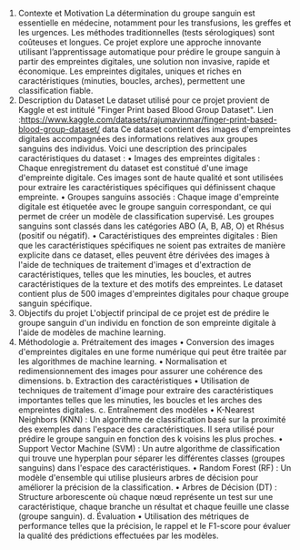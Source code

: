 1. Contexte et Motivation 
La détermination du groupe sanguin est essentielle en médecine, notamment pour les 
transfusions, les greffes et les urgences. Les méthodes traditionnelles (tests sérologiques) sont 
coûteuses et longues. 
Ce projet explore une approche innovante utilisant l’apprentissage automatique pour prédire le 
groupe sanguin à partir des empreintes digitales, une solution non invasive, rapide et 
économique. Les empreintes digitales, uniques et riches en caractéristiques (minuties, boucles, 
arches), permettent une classification fiable. 
2. Description du Dataset 
Le dataset utilisé pour ce projet provient de Kaggle et est intitulé "Finger Print based Blood 
Group Dataset". 
Lien :https://www.kaggle.com/datasets/rajumavinmar/finger-print-based-blood-group-dataset/
 data 
Ce dataset contient des images d'empreintes digitales accompagnées des informations relatives 
aux groupes sanguins des individus. Voici une description des principales caractéristiques du 
dataset : 
• Images des empreintes digitales : Chaque enregistrement du dataset est constitué d'une 
image d'empreinte digitale. Ces images sont de haute qualité et sont utilisées pour 
extraire les caractéristiques spécifiques qui définissent chaque empreinte. 
• Groupes sanguins associés : Chaque image d'empreinte digitale est étiquetée avec le 
groupe sanguin correspondant, ce qui permet de créer un modèle de classification 
supervisé. Les groupes sanguins sont classés dans les catégories ABO (A, B, AB, O) et 
Rhésus (positif ou négatif). 
• Caractéristiques des empreintes digitales : Bien que les caractéristiques spécifiques ne 
soient pas extraites de manière explicite dans ce dataset, elles peuvent être dérivées des 
images à l'aide de techniques de traitement d'images et d'extraction de caractéristiques, 
telles que les minuties, les boucles, et autres caractéristiques de la texture et des motifs 
des empreintes. 
Le dataset contient plus de 500 images d'empreintes digitales pour chaque groupe sanguin 
spécifique. 
3. Objectifs du projet 
L'objectif principal de ce projet est de prédire le groupe sanguin d'un individu en fonction de son 
empreinte digitale à l'aide de modèles de machine learning. 
4. Méthodologie 
a. Prétraitement des images 
• Conversion des images d'empreintes digitales en une forme numérique qui peut être 
traitée par les algorithmes de machine learning. 
• Normalisation et redimensionnement des images pour assurer une cohérence des 
dimensions. 
b. Extraction des caractéristiques 
• Utilisation de techniques de traitement d'image pour extraire des caractéristiques 
importantes telles que les minuties, les boucles et les arches des empreintes 
digitales. 
c. Entraînement des modèles 
• K-Nearest Neighbors (KNN) : Un algorithme de classification basé sur la proximité 
des exemples dans l'espace des caractéristiques. Il sera utilisé pour prédire le groupe 
sanguin en fonction des k voisins les plus proches. 
• Support Vector Machine (SVM) : Un autre algorithme de classification qui trouve une 
hyperplan pour séparer les différentes classes (groupes sanguins) dans l'espace des 
caractéristiques. 
• Random Forest (RF) : Un modèle d'ensemble qui utilise plusieurs arbres de décision 
pour améliorer la précision de la classification. 
• Arbres de Décision (DT) : Structure arborescente où chaque nœud représente un test 
sur une caractéristique, chaque branche un résultat et chaque feuille une classe 
(groupe sanguin). 
d. Évaluation 
• Utilisation des métriques de performance telles que la précision, le rappel et le 
F1-score pour évaluer la qualité des prédictions effectuées par les modèles.
